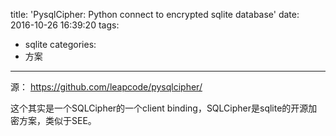 title: 'PysqlCipher: Python connect to encrypted sqlite database'
date: 2016-10-26 16:39:20
tags:
- sqlite
categories:
- 方案
---

源： https://github.com/leapcode/pysqlcipher/

这个其实是一个SQLCipher的一个client binding，SQLCipher是sqlite的开源加密方案，类似于SEE。
